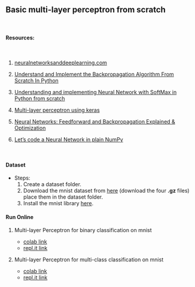 ## Basic multi-layer perceptron from scratch
<br>
<h4>Resources:</h3><br>

1. [neuralnetworksanddeeplearning.com](http://neuralnetworksanddeeplearning.com/)

2. [Understand and Implement the Backpropagation Algorithm From Scratch In Python](http://www.adeveloperdiary.com/data-science/machine-learning/understand-and-implement-the-backpropagation-algorithm-from-scratch-in-python/)

3. [Understanding and implementing Neural Network with SoftMax in Python from scratch](http://www.adeveloperdiary.com/data-science/deep-learning/neural-network-with-softmax-in-python/)

4. [Multi-layer perceptron using keras](https://github.com/keras-team/keras/blob/master/examples/mnist_mlp.py#L21)

5. [Neural Networks: Feedforward and Backpropagation Explained & Optimization](https://mlfromscratch.com/neural-networks-explained/)

6. [Let’s code a Neural Network in plain NumPy](https://towardsdatascience.com/lets-code-a-neural-network-in-plain-numpy-ae7e74410795)
<br>

#### Dataset
* Steps:
   1. Create a dataset folder.<br> 
   2. Download the mnist dataset from [here](http://yann.lecun.com/exdb/mnist/) (download the four <b>.gz</b> files) place them in the dataset folder.
   3. Install the mnist library [here](https://pypi.org/project/mnist/).

#### Run Online 
1. Multi-layer Perceptron for binary classification on mnist
    - [colab link](https://colab.research.google.com/drive/1NanKamrYEB0ncPm25OGLk2kTItusk7ec#scrollTo=Uwxop631l0H5)
    - [repl.it link](https://repl.it/@VaibhavSingh4/MLPBinarymnist)

2. Multi-layer Perceptron for multi-class classification on mnist
    - [colab link](https://colab.research.google.com/drive/1ItvYG_kU28Wag8WSka-H1GgcwxK_uehz)
    - [repl.it link](https://repl.it/@VaibhavSingh4/MLPSoftmaxmnist)